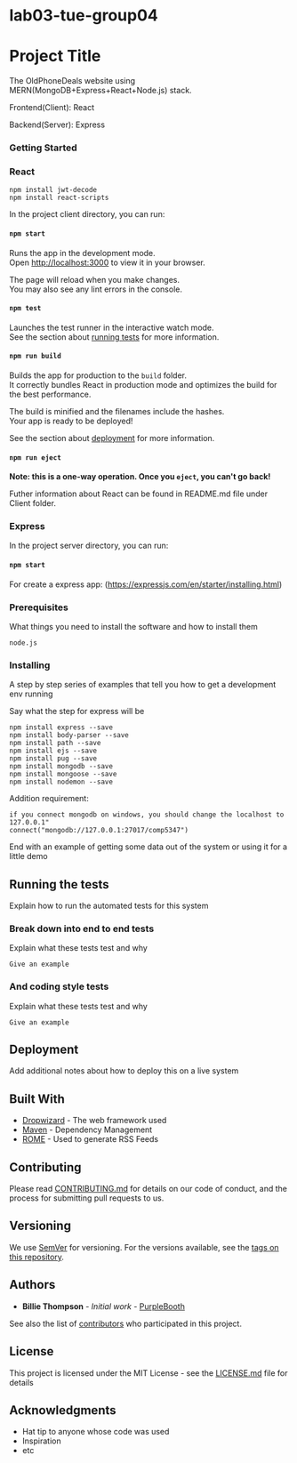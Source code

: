 # lab03-tue-group04
# Project Title

The OldPhoneDeals website using MERN(MongoDB+Express+React+Node.js) stack.

Frontend(Client): React


Backend(Server): Express

### Getting Started

### React

```
npm install jwt-decode
npm install react-scripts
```

In the project client directory, you can run:

#### `npm start`

Runs the app in the development mode.\
Open [http://localhost:3000](http://localhost:3000) to view it in your browser.

The page will reload when you make changes.\
You may also see any lint errors in the console.

#### `npm test`

Launches the test runner in the interactive watch mode.\
See the section about [running tests](https://facebook.github.io/create-react-app/docs/running-tests) for more information.

#### `npm run build`

Builds the app for production to the `build` folder.\
It correctly bundles React in production mode and optimizes the build for the best performance.

The build is minified and the filenames include the hashes.\
Your app is ready to be deployed!

See the section about [deployment](https://facebook.github.io/create-react-app/docs/deployment) for more information.

#### `npm run eject`

**Note: this is a one-way operation. Once you `eject`, you can't go back!**

Futher information about React can be found in README.md file under Client folder.  

### Express

In the project server directory, you can run:

#### `npm start` 

For create a express app: (https://expressjs.com/en/starter/installing.html)

### Prerequisites

What things you need to install the software and how to install them

```
node.js
```

### Installing

A step by step series of examples that tell you how to get a development env running

Say what the step for express will be

```
npm install express --save
npm install body-parser --save
npm install path --save
npm install ejs --save
npm install pug --save
npm install mongodb --save
npm install mongoose --save
npm install nodemon --save
```

Addition requirement:

```
if you connect mongodb on windows, you should change the localhost to 127.0.0.1"
connect("mongodb://127.0.0.1:27017/comp5347")
```

End with an example of getting some data out of the system or using it for a little demo

## Running the tests

Explain how to run the automated tests for this system

### Break down into end to end tests

Explain what these tests test and why

```
Give an example
```

### And coding style tests

Explain what these tests test and why

```
Give an example
```

## Deployment

Add additional notes about how to deploy this on a live system

## Built With

* [Dropwizard](http://www.dropwizard.io/1.0.2/docs/) - The web framework used
* [Maven](https://maven.apache.org/) - Dependency Management
* [ROME](https://rometools.github.io/rome/) - Used to generate RSS Feeds

## Contributing

Please read [CONTRIBUTING.md](https://gist.github.com/PurpleBooth/b24679402957c63ec426) for details on our code of conduct, and the process for submitting pull requests to us.

## Versioning

We use [SemVer](http://semver.org/) for versioning. For the versions available, see the [tags on this repository](https://github.com/your/project/tags). 

## Authors

* **Billie Thompson** - *Initial work* - [PurpleBooth](https://github.com/PurpleBooth)

See also the list of [contributors](https://github.com/your/project/contributors) who participated in this project.

## License

This project is licensed under the MIT License - see the [LICENSE.md](LICENSE.md) file for details

## Acknowledgments

* Hat tip to anyone whose code was used
* Inspiration
* etc
